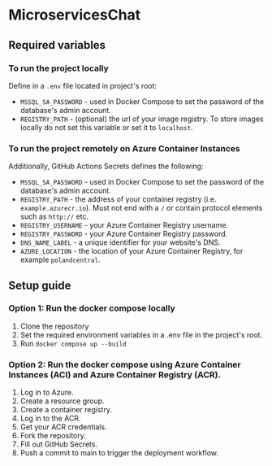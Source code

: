 # MicroservicesChat

## Required variables
### To run the project locally
Define in a `.env` file located in project's root:
* `MSSQL_SA_PASSWORD` - used in Docker Compose to set the password of the database's admin account.
* `REGISTRY_PATH` - (optional) the url of your image registry. To store images locally do not set this variable or set it to `localhost`.

### To run the project remotely on Azure Container Instances
Additionally, GitHub Actions Secrets defines the following:
* `MSSQL_SA_PASSWORD` - used in Docker Compose to set the password of the database's admin account.
* `REGISTRY_PATH` - the address of your container registry (i.e. `example.azurecr.io`). Must not end with a `/` or contain protocol elements such as `http://` etc.
* `REGISTRY_USERNAME` - your Azure Container Registry username.
* `REGISTRY_PASSWORD` - your Azure Container Registry password.
* `DNS_NAME_LABEL` - a unique identifier for your website's DNS.
* `AZURE_LOCATION` - the location of your Azure Container Registry, for example `polandcentral`.

## Setup guide
### Option 1: Run the docker compose locally
1. Clone the repository
2. Set the required environment variables in a .env file in the project's root.
3. Run `docker compose up --build`
### Option 2: Run the docker compose using Azure Container Instances (ACI) and Azure Container Registry (ACR).
1. Log in to Azure.
2. Create a resource group.
3. Create a container registry.
4. Log in to the ACR.
5. Get your ACR credentials.
6. Fork the repository.
7. Fill out GitHub Secrets.
8. Push a commit to main to trigger the deployment workflow.
